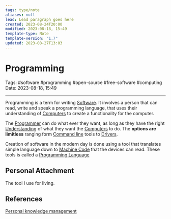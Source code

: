 ```yaml
---
tags: type/note
aliases: null
lead: Lead paragraph goes here
created: 2023-08-24T20:00
modified: 2023-08-18, 15:49
template-type: Note
template-version: "1.7"
updated: 2023-08-27T13:03
---
```


# Programming

Tags: #software #programming #open-source #free-software #computing 
Date: 2023-08-18, 15:49

---

Programming is a term for writing [Software](Software.md). It involves a person that can read, write and speak a programming language, that uses their understanding of [Computers](Computers) to create a functionality for the computer. 

The [Programmer](Programmer) can do what ever they want, as long as they have the right [Understanding](Understanding) of what they want the [ Computers](Computer%20) to do. The **options are limitless** ranging form [Command line](Command%20line) tools to [Drivers](Drivers). 

Creation of software in the modern day is done using a tool that translates simple language down to [Machine Code](Machine%20Code) that the devices can read. These tools is called a [Programming Language](Programming%20Language.md)

## Personal Attachment

The tool I use for living.

## References

[Personal knowledge management](Personal%20knowledge%20management.md)

